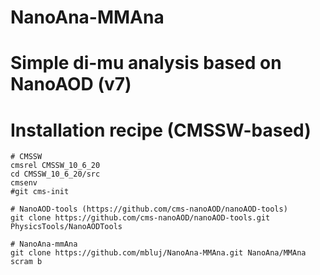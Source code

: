 # NanoAna-MMAna
# Simple di-mu analysis based on NanoAOD (v7)
#
# Installation recipe (CMSSW-based)
```
# CMSSW
cmsrel CMSSW_10_6_20
cd CMSSW_10_6_20/src
cmsenv
#git cms-init

# NanoAOD-tools (https://github.com/cms-nanoAOD/nanoAOD-tools)
git clone https://github.com/cms-nanoAOD/nanoAOD-tools.git PhysicsTools/NanoAODTools

# NanoAna-mmAna
git clone https://github.com/mbluj/NanoAna-MMAna.git NanoAna/MMAna
scram b
```
